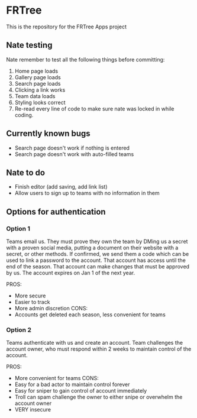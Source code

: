 # FRTree
This is the repository for the FRTree Apps project

## Nate testing
Nate remember to test all the following things before committing:
1. Home page loads
2. Gallery page loads
3. Search page loads
4. Clicking a link works
5. Team data loads
6. Styling looks correct
7. Re-read every line of code to make sure nate was locked in while coding. 

## Currently known bugs
* Search page doesn't work if nothing is entered
* Search page doesn't work with auto-filled teams

## Nate to do
* Finish editor (add saving, add link list)
* Allow users to sign up to teams with no information in them

## Options for authentication

### Option 1
Teams email us. They must prove they own the team by DMing us a secret with a proven social media, putting a document on their website with a secret, or other methods. If confirmed, we send them a code which can be used to link a password to the account. That account has access until the end of the season. That account can make changes that must be approved by us. The account expires on Jan 1 of the next year.

PROS:
* More secure
* Easier to track
* More admin discretion
CONS:
* Accounts get deleted each season, less convenient for teams

### Option 2
Teams authenticate with us and create an account. Team challenges the account owner, who must respond within 2 weeks to maintain control of the account.

PROS:
* More convenient for teams
CONS:
* Easy for a bad actor to maintain control forever
* Easy for sniper to gain control of account immediately
* Troll can spam challenge the owner to either snipe or overwhelm the account owner
* VERY insecure
